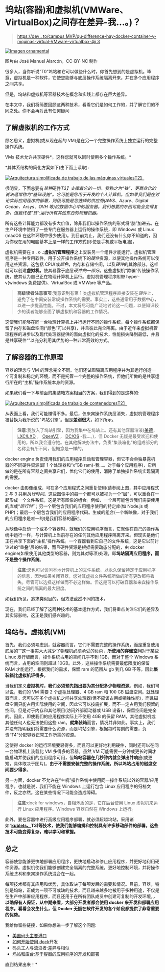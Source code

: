 # 坞站(容器)和虚拟机(VMWare、VirtualBox)之间存在差异-我...。)？

> [https://dev . to/campus MVP/qu-difference-hay-docker-container-y-mquinas-virtual-VMware-virtualbox-4ji 3](https://dev.to/campusmvp/qu-diferencia-hay-entre-docker-contenedores-y-mquinas-virtuales-vmware-virtualbox-4ji3)

[![Imagen ornamental](../Images/f4cdd1a4c0986e5260bbe8eb9e049342.png)](https://res.cloudinary.com/practicaldev/image/fetch/s--craDD8Kp--/c_limit%2Cf_auto%2Cfl_progressive%2Cq_auto%2Cw_880/https://www.campusmvp.es/recursos/image.axd%3Fpicture%3D/2018/2T/Docker/Contenedores.jpg) 

图片由 José Manuel Alarcón，CC-BY-NC 制作

很多人，当你听说“T0”坞站和它可以做些什么时，你首先想到的是虚拟机。毕竟，虚拟机是一种软件，它使您能够与底层操作系统隔离开来，并在多个应用程序之间共享。

但是，坞站和虚拟机等容器技术在概念和实践上都存在巨大差异。

在本文中，我们将简要回顾这两种技术，看看它们是如何工作的，并了解它们的不同之处。你不会再对此有任何疑问

## 了解虚拟机的工作方式

顾名思义，虚拟机(或从现在起的 VM)是在另一个完整操作系统上独立运行的完整操作系统。

VMs 技术允许共享硬件*，这样您就可以同时使用多个操作系统。*

 *其体系结构的简化方案如下(由下而上读取):

[![Arquitectura simplificada de trabajo de las máquinas virtuales](../Images/73abbe6ef37ba63aecc5c57546025164.png)T2】](https://res.cloudinary.com/practicaldev/image/fetch/s--yAKRbcpA--/c_limit%2Cf_auto%2Cfl_progressive%2Cq_auto%2Cw_880/https://www.campusmvp.es/recursos/image.axd%3Fpicture%3D/2018/2T/Docker/Arquitectura-VMs.png)

很明显，下面总要有*某种*硬件*T3】支撑着它的一切。我称之为“铁”，更商业化的说法通常称为“基础设施”。它可能是您用于开发的个人计算机，但如果我们是在讨论实际应用程序的部署，则很可能是您选择的供应商(AWS、Azure、Digital Ocean、Arsys、OVH 等)的数据中心中的服务器。我们想要的东西可能会变得复杂，但最终是“铁”:运行所有其他东西的物理机器。*

所有这些计算能力都没有多大价值，除非我们以操作系统的形式将“脑”加进去。在生产环境中使用了一些专门在服务器上运行的操作系统，即 Windows 或 Linux (macOS 在这种环境中很少使用)。到目前为止，我们还没有什么你不知道的，因为你现在用的电脑基本上是一样的工作方式(即使是手机或平板电脑)。

虚拟机需要在 s . o .:**虚拟机管理程序**之上安装另一个组件才能运行。虚拟机管理程序是一种专用软件，用于公开操作系统下的*硬件*资源，以便其他操作系统可以使用这些资源。这包括 CPU(或*颜色*，内存和存储空间，以及*硬件*的其馀部分。这样就可以创建**虚拟机**，使其暴露于底层*硬件的一部分*。这些虚拟机“欺骗”传统操作系统，使其认为自己正在物理计算机上运行。虚拟机管理程序附带 hyper-v(windows 免费提供)、VirtualBox 或 VMWare 等产品。

> **高级读者注意事项**:我意识到有第 1 类虚拟机管理程序直接安装在*硬件*上，避免了在中间安装常规操作系统的需要。事实上，这些通常用于数据中心，以进一步提高性能。不过，本文将尽可能广泛地讨论这一问题，以便知识较少的读者能够全面了解虚拟机和容器的工作情况。

这使我们能够在同一台物理计算机上并行运行不同的操作系统，每个操作系统都保留了内存和磁盘空间(“颜色”可以共享)，并且彼此完全隔离。由于近年来虚拟机管理程序的进步以及现代处理器提供的面向虚拟化的技术，性能损失降到最低，并且是共享硬件“”以充分利用其优势的一种非常高效的方式。

## 了解容器的工作原理

容器的理念与 VM 的理念完全不同。他们还试图隔离应用程序并为其运行创造一个可复制和稳定的环境，而不是托管一个完整的操作系统，但他们所做的是共享运行所在的“主机”操作系统本身的资源。

如果我们看一下与前面的集装箱方案相当的方案，我们得到的是这样的:

[![Arquitectura simplificada de trabajo de contenedores](../Images/245835aa92eb0d71040b1ef21f0716b9.png)T2】](https://res.cloudinary.com/practicaldev/image/fetch/s--NOKvRsEV--/c_limit%2Cf_auto%2Cfl_progressive%2Cq_auto%2Cw_880/https://www.campusmvp.es/recursos/image.axd%3Fpicture%3D/2018/2T/Docker/Arquitectura-Contenedores.png)

从表面上看，我们可能赚得不多。最后，仅来宾操作系统层消失，虚拟机管理程序被替换为我所说的“坞站引擎”。但是**差别很大**，如下所示。

> **注意**:我放入了坞站引擎，因为我集中在坞站上。还有其他容器溶液([美德](https://www.virtuozzo.com)， [LXC/LXD](https://linuxcontainers.org/) ， [OpenVZ](https://openvz.org/) ， [DC/OS](https://dcos.io) -我...。)，但 Docker 无疑是最受欢迎和使用的，所以我会遵守她。在其他解决办法中，负责"集装箱化"的组成部分的名称会有所不同，但概念是一样的。

docker engine 负责使用我们的应用程序启动和管理容器，但它不会单独暴露机器的不同硬件资源(即 1 个处理器和“x”GB ram)-我...。对于每个应用程序)，它所做的是在所有容器之间共享它们，优化它们的使用，消除了单独操作系统实现隔离的需要。

docker 由影像组成，可在多个应用程式之间重复使用(请参阅上图，其中应用程式 2 与 3 共用*执行时间*。这些图像中的每一个都可以被视为一个“层”，可以重叠在一起形成一个文件系统，这是所有图像的组合。例如，一个层可能包含我们需要使用的库或“*运行时*”；另一个层包含我们的应用程序使用的特定库(如 Node.js 或 PHP)；最后一个层包含我们的应用程序代码。生成的组合(一个新映像，对于我们的应用程序是唯一的)是我们容器的基础。

从映像中启动一个或多个容器时，就我们的应用程序而言，它就像在自己的操作系统中运行一样，与计算机上当前存在的任何其他应用程序隔离开来。但现实是他们正在共享下面的“主机”操作系统。一个容器看到它自己的文件系统，这是它以前讨论过的“重叠”层的结果，而且硬件资源是根据需要动态分配的，由 docker engine(如果使用其他类型的容器，则为其对等项)处理。即**坞站隔离应用程序，而不是整个操作系统**。

> **注意**:您也可以访问本地计算机上的文件系统，以永久保留特定于应用程序的信息，因为如果关闭容器，您对其虚拟文件系统所做的所有更改都将丢失。尽管可以选择这样做而不必这样做。但这是可以打破容器和来宾操作系统之间的隔离的最大限度。

如我们所见，追求类似目的，但方法截然不同的技术。

现在，我们已经了解了这两种技术的基本运作方式，我们将重点关注它们的差异及其实际影响，这正是我们感兴趣的。

## 坞站与。虚拟机(VM)

首先，我们必须考虑到，就容器而言，它们不需要完整的操作系统，而是重复使用底层的“”这一事实大大减少了物理机必须承受的负荷，**所使用的存储空间**对于某些 Linux 发行版而言，操作系统占用的空间几乎不到 1GB，而对于整个 Windows 系统而言，占用的空间则超过 10GB。此外，这些操作系统需要最低限度的保留 RAM 才能运行，根据我们的需求，保留 ram 的范围从 gb 到几 GB 不等。因此**集装箱比虚拟机轻得多**。

当我们定义**虚拟机时，我们必须预先指出要为其分配多少物理资源**。例如，我们可以说，我们的 VM 需要 2 个虚拟处理器、4 GB ram 和 100 GB 磁盘空间。就处理器而言，您可以在多个虚拟机之间共享处理器(但不应该占用或牺牲性能)，而且磁盘空间只能占用实际使用的空间，因此它可以按需扩展，而不一定占用我们预留的空间。但是对于内存和其他项目(访问外部驱动器或 USB 设备)，保留空间是完全的。因此，即使我们的应用程序实际上不使用 4GB 的保留 RAM，其他虚拟机或其他任何人也无法使用这些 ram。**就集装箱**而言，情况并非如此。事实上，我们并没有指明我们将需要什么资源，而是坞站引擎，根据每时每刻的需要，负责“T4”分配容器正常工作所需的资源。

这使得 docker 的运行环境要轻得多，而且可以更好地利用硬件，同时还可以在同一台物理机上装载比 VM 多得多的容器。虽然 VM 可能需要一分钟或更长时间才能启动并使我们的应用程序可用，但**坞站容器在几秒钟内就会弹出并响应**(或更短，具体取决于图片)。**由于不需要安装完整的操作系统，所以坞站占用的磁盘空间要少得多**。

另一方面，docker 不允许在“主机”操作系统中使用同一操作系统以外的容器/应用程序。也就是说，我们不能在 Windows 上运行包含 Linux 应用程序的归档文件，反之亦然。这在某些情况下可能会造成障碍。

> **注意**:dock for windows，自相矛盾的是，它在后台使用 Linux 虚拟机来运行 Linux 应用程序。Windows 容器自然在 Windows 上运行。

此外，要在容器中进行高级应用程序部署，就必须超越坞站，采用诸如“**[kublets、](https://kubernetes.io)T3]等技术，使我们能够编排和控制具有许多移动部件的部署。这些技术可能变得复杂，难以学习和掌握。**

## 总之

容器使您能够更快地部署应用程序，更快地启动和停止应用程序，并更好地利用硬件资源。虚拟机使我们能够创建完全隔离的完整系统，更好地控制环境，并将操作系统*主机*和来宾操作系统混合在一起。

每项技术都有其应用和优势，具体取决于每项发展的需要和情况。目前，容器，特别是坞站，正成为一项不可或缺的技术，而且越来越多地被用于多种用途，不仅是在生产中部署应用程序，而且还用于在所有团队成员中创建可复制的开发环境，**，以确保有人保证，**从中期来看，大部分开发者都会使用 docker 来开发和部署**应用程序。看看会发生什么，但 Docker 无疑在软件开发的各个阶段都提供了非常重要的优势。**

我给你留些链接，如果你想进一步了解这个问题:

*   [美国码头主要港口](https://dev.to/campusmvp/7-motivos-para-utilizar-docker-en-general-y-con-aspnet-core-en-particular-1279-temp-slug-2641266)
*   [如何开始使用 dock](https://www.campusmvp.es/recursos/post/como-empezar-a-desarrollar-utilizando-docker.aspx)开发
*   码头工人与流浪者:差异与相似
*   [坞站和库台:基于容器的应用程序的开发和部署](https://www.campusmvp.es/recursos/catalogo/Product-Docker-y-Kubernetes-desarrollo-y-despliegue-de-aplicaciones-basadas-en-contenedores_237.aspx)

直到结果出来！*